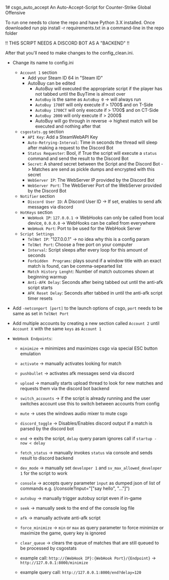 1# csgo_auto_accept
An Auto-Accept-Script for Counter-Strike Global Offensive

To run one needs to clone the repo and have Python 3.X installed.
Once downloaded run pip install -r requirements.txt in a command-line in the repo folder

!! THIS SCRIPT NEEDS A DISCORD BOT AS A "BACKEND" !!

After that you'll need to make changes to the config_clean.ini.
- Change its name to config.ini
	- `Account 1` section
		- Add your Steam ID 64 in "Steam ID"
		- AutoBuy can be edited
			- AutoBuy will executed the appropriate script if the player has not tabbed until the BuyTime is almost over
			- `AutoBuy` is the same as `AutoBuy 0` -> will always run
			- `AutoBuy 1700T` will only execute if > 1700$ and on T-Side
			- `AutoBuy 1700CT` will only execute if > 1700$ and on CT-Side
			- `AutoBuy 2000` will only execute if > 2000$
			- AutoBuy will go through in reverse -> highest match will be executed and nothing after that
	- `csgostats.gg` section
		- `API Key`: Add a SteamWebAPI Key
		- `Auto-Retrying-Interval`: Time in seconds the thread will sleep after making a request to the Discord Bot
		- `Status Requester`: Bool, if True the script will execute a `status` command and send the result to the Discord Bot
		- `Secret`: A shared secret between the Script and the Discord Bot -> Matches are send as pickle dumps and encrypted with this secret
		- `WebServer IP`: The WebServer IP provided by the Discord Bot
		- `WebServer Port`: The WebServer Port of the WebServer provided by the Discord Bot
	- `Notifier` section
		- `Discord User ID`: A Discord User ID -> If set, enables to send afk messages via discord
	- `HotKeys` section
		- `WebHook IP`: `127.0.0.1` -> WebHooks can only be called from local device, `0.0.0.0` -> WebHooks can be called from everywhere
		- `WebHook Port`: Port to be used for the WebHook Server
	- `Script Settings`
		- `TelNet IP`: "127.0.0.1" -> no idea why this is a config param
		- `TelNet Port`: Choose a free port on your computer
		- `Interval`: Script sleeps after every loop for this amount of seconds
		- `Forbidden  Programs`: plays sound if a window title with an exact match is found, can be comma-sepearted list
		- `Match History Lenght`: Number of match outcomes shown at beginning warmup
		- `Anti-AFK Delay`: Seconds after being tabbed out until the anti-afk script starts
		- `AFK Reset Delay`: Seconds after tabbed in until the anti-afk script timer resets
- Add `-netconport [port]` to the launch options of csgo, `port` needs to be same as set in `TelNet Port`
- Add multiple accounts by creating a new section called `Account 2` until `Account X` with the same `keys` as `Account 1`

- `WebHook Endpoints`:
    - `minimize` -> minimizes and maximizes csgo via special ESC button emulation
    - `activate` -> manually activates looking for match
    - `pushbullet` -> activates afk messages send via discord
    - `upload` -> manually starts upload thread to look for new matches and requests them via the discord bot backend
    - `switch_accounts` -> if the script is already running and the user switches account use this to switch between accounts from config
    - `mute` -> uses the windows audio mixer to mute csgo
    - `discord_toggle` -> Disables/Enables discord output if a match is parsed by the discord bot
    - `end` -> exits the script, `delay` query param ignores call if `startup - now < delay`
    - `fetch_status` -> manually invokes `status` via console and sends result to discord backend
    - `dev_mode` -> manually set `developer 1` and `sv_max_allowed_developer 1` for the script to work 
    - `console` -> accepts query parameter `ìnput` as dumped json of list of commands e.g. (/console?input="["say hello", "..."]")
    - `autobuy` -> manually trigger autobuy script even if in-game
    - `seek` -> manually seek to the end of the console log file
    - `afk` -> manually activate anti-afk script
    - `force_minimize` -> `min` or `max` as query parameter to force minimize or maximize the game, query key is ignored
    - `clear_queue` -> clears the queue of matches that are still queued to be processed by csgostats	
	

    - example call: `http://{WebHook IP}:{WebHook Port}/{Endpoint}` -> `http://127.0.0.1:8000/minimize`
    - example query call: `http://127.0.0.1:8000/end?delay=120`
